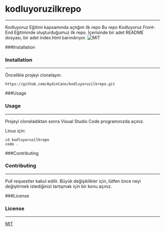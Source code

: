 # kodluyoruzilkrepo
---
Kodluyoruz Eğitimi kapsamında açtığım ilk repo
Bu repo Kodluyoruz Front-End Eğitiminde oluşturduğumuz ilk repo. İçerisinde bir adet README dosyası, bir adet index.html barındırıyor.
![MIT](/GitHub/kodluyoruzilkrepo/img/kodluyoruzrepo.jpg)

###Installation
### Installation
---
Öncelikle projeyi clonelayın.
```
https://github.com/AydinCann/kodluyoruzilkrepo.git
```
###Usage
### Usage
---
Projeyi cloneladıktan sonra Visual Studio Code programınızda açınız.

Linux için:
```
cd kodluyoruzilkrepo
code .
```
###Contributing
### Contributing
---
Pull requestler kabul edilir. Büyük değişiklikler için, lütfen önce neyi değiştirmek istediğinizi tartışmak için bir konu açınız.

###License
### License
---
[MIT](#)